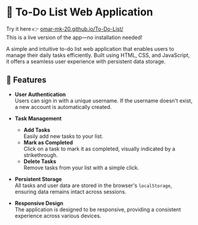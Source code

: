 # 📝 To-Do List Web Application

Try it here 👉 [omar-mk-20.github.io/To-Do-List/](https://omar-mk-20.github.io/To-Do-List/)  
This is a live version of the app—no installation needed!

A simple and intuitive to-do list web application that enables users to manage their daily tasks efficiently. Built using HTML, CSS, and JavaScript, it offers a seamless user experience with persistent data storage.

## 🌟 Features

- **User Authentication**  
  Users can sign in with a unique username. If the username doesn't exist, a new account is automatically created.

- **Task Management**
  - **Add Tasks**  
    Easily add new tasks to your list.
  - **Mark as Completed**  
    Click on a task to mark it as completed, visually indicated by a strikethrough.
  - **Delete Tasks**  
    Remove tasks from your list with a simple click.

- **Persistent Storage**  
  All tasks and user data are stored in the browser's `localStorage`, ensuring data remains intact across sessions.

- **Responsive Design**  
  The application is designed to be responsive, providing a consistent experience across various devices.
